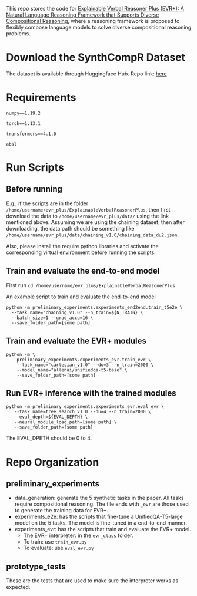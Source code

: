 This repo stores the code for [Explainable Verbal Reasoner Plus (EVR+): A Natural Language Reasoning Framework that Supports Diverse Compositional Reasoning](https://arxiv.org/abs/2305.00061), where a reasoning framework is proposed to flexibly compose language models to solve diverse compositional reasoning problems. 

# Download the SynthCompR Dataset
The dataset is available through Huggingface Hub. Repo link: [here](https://huggingface.co/datasets/zhengzhongliang/SynthCompR/tree/main)

# Requirements
`numpy==1.19.2`

`torch==1.13.1`

`transformers==4.1.0`

`absl`

# Run Scripts
## Before running
E.g., if the scripts are in the folder `/home/username/evr_plus/ExplainableVerbalReasonerPlus`, then first download the data to `/home/username/evr_plus/data/` using the link mentioned above. Assuming we are using the chaining dataset, then after downloading, the data path should be something like `/home/username/evr_plus/data/chaining_v1.0/chaining_data_du2.json`.

Also, please install the require python libraries and activate the corresponding virtual environment before running the scripts.

## Train and evaluate the end-to-end model
First run
`cd /home/username/evr_plus/ExplainableVerbalReasonerPlus`

An example script to train and evaluate the end-to-end model
```
python -m preliminary_experiments.experiments_end2end.train_t5e2e \
  --task_name="chaining_v1.0" --n_train=${N_TRAIN} \
  --batch_size=1 --grad_accu=16 \
  --save_folder_path=[some path]
```

## Train and evaluate the EVR+ modules
```
python -m \
    preliminary_experiments.experiments_evr.train_evr \
    --task_name="cartesian_v1.0" --du=3 --n_train=2000 \
    --model_name="allenai/unifiedqa-t5-base" \
    --save_folder_path=[some path]
```

## Run EVR+ inference with the trained modules
```
python -m preliminary_experiments.experiments_evr.eval_evr \
   --task_name=tree_search_v1.0 --du=4 --n_train=2000 \
   --eval_depth=${EVAL_DEPTH} \
   --neural_module_load_path=[some path] \
   --save_folder_path=[some path]
```
The EVAL_DPETH should be 0 to 4.

# Repo Organization
## preliminary_experiments
 + data_generation: generate the 5 synthetic tasks in the paper. All tasks require compositional reasoning. The file ends with `_evr` are those used to generate the training data for EVR+.
 + experiments_e2e: has the scripts that fine-tune a UnifiedQA-T5-large model on the 5 tasks. The model is fine-tuned in a end-to-end manner.
 + experiments_evr: has the scripts that train and evaluate the EVR+ model.
   + The EVR+ interpreter: in the `evr_class` folder.
   + To train: use `train_evr.py`
   + To evaluate: use `eval_evr.py`

## prototype_tests
These are the tests that are used to make sure the interpreter works as expected. 
